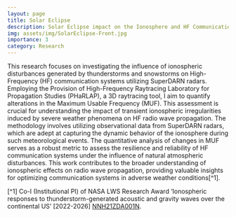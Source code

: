 ```yaml
---
layout: page
title: Solar Eclipse
description: Solar Eclipse impact on the Ionosphere and HF Communications
img: assets/img/SolarEclipse-Front.jpg
importance: 3
category: Research
---
```


This research focuses on investigating the influence of ionospheric disturbances generated by thunderstorms and snowstorms on High-Frequency (HF) communication systems utilizing SuperDARN radars. Employing the Provision of High-Frequency Raytracing Laboratory for Propagation Studies (PHaRLAP), a 3D raytracing tool, I aim to quantify alterations in the Maximum Usable Frequency (MUF). This assessment is crucial for understanding the impact of transient ionospheric irregularities induced by severe weather phenomena on HF radio wave propagation. The methodology involves utilizing observational data from SuperDARN radars, which are adept at capturing the dynamic behavior of the ionosphere during such meteorological events. The quantitative analysis of changes in MUF serves as a robust metric to assess the resilience and reliability of HF communication systems under the influence of natural atmospheric disturbances. This work contributes to the broader understanding of ionospheric effects on radio wave propagation, providing valuable insights for optimizing communication systems in adverse weather conditions[^1].

[^1] Co-I (Institutional PI) of NASA LWS Research Award ‘Ionospheric responses to thunderstorm-generated acoustic and gravity waves over the continental US’ [2022-2026] [NNH21ZDA001N](https://lwstrt.gsfc.nasa.gov/TCPDF-master/examples/export.php?action=pdf&params[type]=citation&params[optionid]=4180&params[rosesid]=NNH21ZDA001N&params[piname]=Shantanab%20Debchoudhury).